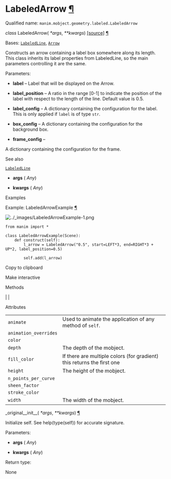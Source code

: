 # LabeledArrow [¶](https://docs.manim.community/en/stable/reference/manim.mobject.geometry.labeled.LabeledArrow.html\#labeledarrow "Link to this heading")

Qualified name: `manim.mobject.geometry.labeled.LabeledArrow`

_class_ LabeledArrow( _\*args_, _\*\*kwargs_) [\[source\]](https://docs.manim.community/en/stable/_modules/manim/mobject/geometry/labeled.html#LabeledArrow) [¶](https://docs.manim.community/en/stable/reference/manim.mobject.geometry.labeled.LabeledArrow.html#manim.mobject.geometry.labeled.LabeledArrow "Link to this definition")

Bases: [`LabeledLine`](https://docs.manim.community/en/stable/reference/manim.mobject.geometry.labeled.LabeledLine.html#manim.mobject.geometry.labeled.LabeledLine "manim.mobject.geometry.labeled.LabeledLine"), [`Arrow`](https://docs.manim.community/en/stable/reference/manim.mobject.geometry.line.Arrow.html#manim.mobject.geometry.line.Arrow "manim.mobject.geometry.line.Arrow")

Constructs an arrow containing a label box somewhere along its length.
This class inherits its label properties from LabeledLine, so the main parameters controlling it are the same.

Parameters:

- **label** – Label that will be displayed on the Arrow.

- **label\_position** – A ratio in the range \[0-1\] to indicate the position of the label with respect to the length of the line. Default value is 0.5.

- **label\_config** – A dictionary containing the configuration for the label.
This is only applied if `label` is of type `str`.

- **box\_config** – A dictionary containing the configuration for the background box.

- **frame\_config** –

A dictionary containing the configuration for the frame.



See also



[`LabeledLine`](https://docs.manim.community/en/stable/reference/manim.mobject.geometry.labeled.LabeledLine.html#manim.mobject.geometry.labeled.LabeledLine "manim.mobject.geometry.labeled.LabeledLine")

- **args** ( _Any_)

- **kwargs** ( _Any_)


Examples

Example: LabeledArrowExample [¶](https://docs.manim.community/en/stable/reference/manim.mobject.geometry.labeled.LabeledArrow.html#labeledarrowexample)

![../_images/LabeledArrowExample-1.png](https://docs.manim.community/en/stable/_images/LabeledArrowExample-1.png)

```
from manim import *

class LabeledArrowExample(Scene):
    def construct(self):
        l_arrow = LabeledArrow("0.5", start=LEFT*3, end=RIGHT*3 + UP*2, label_position=0.5)

        self.add(l_arrow)

```

Copy to clipboard

Make interactive

Methods

|
|

Attributes

|     |     |
| --- | --- |
| `animate` | Used to animate the application of any method of `self`. |
| `animation_overrides` |  |
| `color` |  |
| `depth` | The depth of the mobject. |
| `fill_color` | If there are multiple colors (for gradient) this returns the first one |
| `height` | The height of the mobject. |
| `n_points_per_curve` |  |
| `sheen_factor` |  |
| `stroke_color` |  |
| `width` | The width of the mobject. |

\_original\_\_init\_\_( _\*args_, _\*\*kwargs_) [¶](https://docs.manim.community/en/stable/reference/manim.mobject.geometry.labeled.LabeledArrow.html#manim.mobject.geometry.labeled.LabeledArrow._original__init__ "Link to this definition")

Initialize self. See help(type(self)) for accurate signature.

Parameters:

- **args** ( _Any_)

- **kwargs** ( _Any_)


Return type:

None